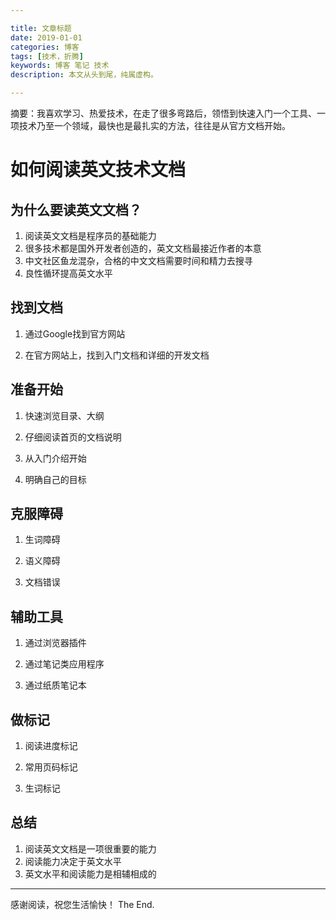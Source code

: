 ```yaml
---

title: 文章标题
date: 2019-01-01
categories: 博客
tags: [技术，折腾]
keywords: 博客 笔记 技术
description: 本文从头到尾，纯属虚构。

---
```


摘要：我喜欢学习、热爱技术，在走了很多弯路后，领悟到快速入门一个工具、一项技术乃至一个领域，最快也是最扎实的方法，往往是从官方文档开始。

<!--more-->

# 如何阅读英文技术文档

## 为什么要读英文文档？
1. 阅读英文文档是程序员的基础能力
2. 很多技术都是国外开发者创造的，英文文档最接近作者的本意
3. 中文社区鱼龙混杂，合格的中文文档需要时间和精力去搜寻
4. 良性循环提高英文水平

## 找到文档
1. 通过Google找到官方网站

2. 在官方网站上，找到入门文档和详细的开发文档

## 准备开始
1. 快速浏览目录、大纲

2. 仔细阅读首页的文档说明

3. 从入门介绍开始

4. 明确自己的目标


## 克服障碍
1. 生词障碍

2. 语义障碍

3. 文档错误


## 辅助工具
1. 通过浏览器插件

2. 通过笔记类应用程序

3. 通过纸质笔记本


## 做标记
1. 阅读进度标记

2. 常用页码标记

3. 生词标记

## 总结
1. 阅读英文文档是一项很重要的能力
2. 阅读能力决定于英文水平
3. 英文水平和阅读能力是相辅相成的



---

感谢阅读，祝您生活愉快！
The End.
<!--stackedit_data:
eyJoaXN0b3J5IjpbMzgzODQ1ODVdfQ==
-->